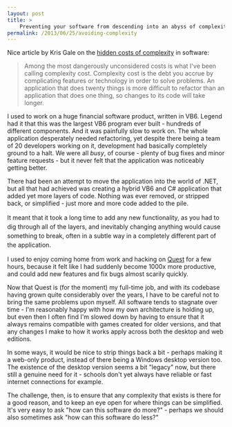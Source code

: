 ```yaml
---
layout: post
title: >
    Preventing your software from descending into an abyss of complexity
permalink: /2013/06/25/avoiding-complexity
---
```

Nice article by Kris Gale on the <a href="http://firstround.com/article/The-one-cost-engineers-and-product-managers-dont-consider">hidden costs of complexity</a> in software:
<blockquote>Among the most dangerously unconsidered costs is what I've been calling complexity cost. Complexity cost is the debt you accrue by complicating features or technology in order to solve problems. An application that does twenty things is more difficult to refactor than an application that does one thing, so changes to its code will take longer.</blockquote>
I used to work on a huge financial software product, written in VB6. Legend had it that this was the largest VB6 program ever built - hundreds of different components. And it was painfully slow to work on. The whole application desperately needed refactoring, yet despite there being a team of 20 developers working on it, development had basically completely ground to a halt. We were all <em>busy</em>, of course - plenty of bug fixes and minor feature requests - but it never felt that the application was noticeably getting better.

There had been an attempt to move the application into the world of .NET, but all that had achieved was creating a hybrid VB6 and C# application that added yet more layers of code. Nothing was ever removed, or stripped back, or simplified - just more and more code added to the pile.

<span style="line-height:1.5;">It meant that it took a long time to add any new functionality, as you had to dig through all of the layers, and inevitably changing anything would cause something to break, often in a subtle way in a completely different part of the application.</span>

I used to enjoy coming home from work and hacking on <a href="http://quest.codeplex.com">Quest</a> for a few hours, because it felt like I had suddenly become 1000x more productive, and could add new features and fix bugs almost scarily quickly.

Now that Quest is (for the moment) my full-time job, and with its codebase having grown quite considerably over the years, I have to be careful not to bring the same problems upon myself. All software tends to stagnate over time - I'm reasonably happy with how my own architecture is holding up, but even then I often find I'm slowed down by having to ensure that it always remains compatible with games created for older versions, and that any changes I make to how it works apply across both the desktop and web editions.

In some ways, it would be nice to strip things back a bit - perhaps making it a web-only product, instead of there being a Windows desktop version too. The existence of the desktop version seems a bit "legacy" now, but there still a genuine need for it - schools don't yet always have reliable or fast internet connections for example.

The challenge, then, is to ensure that any complexity that exists is there for a good reason, and to keep an eye open for where things can be simplified. It's very easy to ask "how can this software do more?" - perhaps we should also sometimes ask "how can this software do less?"